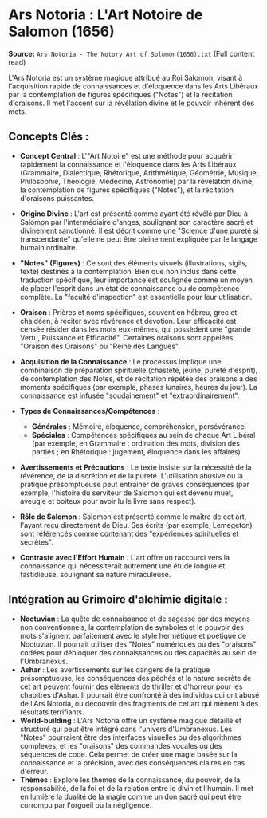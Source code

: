 # Ars Notoria : L'Art Notoire de Salomon (1656)

**Source:** `Ars Notoria - The Notory Art of Solomon(1656).txt` (Full content read)

L'Ars Notoria est un système magique attribué au Roi Salomon, visant à l'acquisition rapide de connaissances et d'éloquence dans les Arts Libéraux par la contemplation de figures spécifiques ("Notes") et la récitation d'oraisons. Il met l'accent sur la révélation divine et le pouvoir inhérent des mots.

## Concepts Clés :

*   **Concept Central** : L'"Art Notoire" est une méthode pour acquérir rapidement la connaissance et l'éloquence dans les Arts Libéraux (Grammaire, Dialectique, Rhétorique, Arithmétique, Géométrie, Musique, Philosophie, Théologie, Médecine, Astronomie) par la révélation divine, la contemplation de figures spécifiques ("Notes"), et la récitation d'oraisons puissantes.

*   **Origine Divine** : L'art est présenté comme ayant été révélé par Dieu à Salomon par l'intermédiaire d'anges, soulignant son caractère sacré et divinement sanctionné. Il est décrit comme une "Science d'une pureté si transcendante" qu'elle ne peut être pleinement expliquée par le langage humain ordinaire.

*   **"Notes" (Figures)** : Ce sont des éléments visuels (illustrations, sigils, texte) destinés à la contemplation. Bien que non inclus dans cette traduction spécifique, leur importance est soulignée comme un moyen de placer l'esprit dans un état de connaissance ou de compétence complète. La "faculté d'inspection" est essentielle pour leur utilisation.

*   **Oraison** : Prières et noms spécifiques, souvent en hébreu, grec et chaldéen, à réciter avec révérence et dévotion. Leur efficacité est censée résider dans les mots eux-mêmes, qui possèdent une "grande Vertu, Puissance et Efficacité". Certaines oraisons sont appelées "Oraison des Oraisons" ou "Reine des Langues".

*   **Acquisition de la Connaissance** : Le processus implique une combinaison de préparation spirituelle (chasteté, jeûne, pureté d'esprit), de contemplation des Notes, et de récitation répétée des oraisons à des moments spécifiques (par exemple, phases lunaires, heures du jour). La connaissance est infusée "soudainement" et "extraordinairement".

*   **Types de Connaissances/Compétences** :
    *   **Générales** : Mémoire, éloquence, compréhension, persévérance.
    *   **Spéciales** : Compétences spécifiques au sein de chaque Art Libéral (par exemple, en Grammaire : ordination des mots, division des parties ; en Rhétorique : jugement, éloquence dans les affaires).

*   **Avertissements et Précautions** : Le texte insiste sur la nécessité de la révérence, de la discrétion et de la pureté. L'utilisation abusive ou la pratique présomptueuse peut entraîner de graves conséquences (par exemple, l'histoire du serviteur de Salomon qui est devenu muet, aveugle et boiteux pour avoir lu le livre sans respect).

*   **Rôle de Salomon** : Salomon est présenté comme le maître de cet art, l'ayant reçu directement de Dieu. Ses écrits (par exemple, Lemegeton) sont référencés comme contenant des "expériences spirituelles et secrètes".

*   **Contraste avec l'Effort Humain** : L'art offre un raccourci vers la connaissance qui nécessiterait autrement une étude longue et fastidieuse, soulignant sa nature miraculeuse.

## Intégration au Grimoire d'alchimie digitale :

*   **Noctuvian** : La quête de connaissance et de sagesse par des moyens non conventionnels, la contemplation de symboles et le pouvoir des mots s'alignent parfaitement avec le style hermétique et poétique de Noctuvian. Il pourrait utiliser des "Notes" numériques ou des "oraisons" codées pour débloquer des connaissances ou des capacités au sein de l'Umbranexus.
*   **Ashar** : Les avertissements sur les dangers de la pratique présomptueuse, les conséquences des péchés et la nature secrète de cet art peuvent fournir des éléments de thriller et d'horreur pour les chapitres d'Ashar. Il pourrait être confronté à des individus qui ont abusé de l'Ars Notoria, ou découvrir des fragments de cet art qui mènent à des résultats terrifiants.
*   **World-building** : L'Ars Notoria offre un système magique détaillé et structuré qui peut être intégré dans l'univers d'Umbranexus. Les "Notes" pourraient être des interfaces visuelles ou des algorithmes complexes, et les "oraisons" des commandes vocales ou des séquences de code. Cela permet de créer une magie basée sur la connaissance et la précision, avec des conséquences claires en cas d'erreur.
*   **Thèmes** : Explore les thèmes de la connaissance, du pouvoir, de la responsabilité, de la foi et de la relation entre le divin et l'humain. Il met en lumière la dualité de la magie comme un don sacré qui peut être corrompu par l'orgueil ou la négligence.
